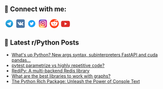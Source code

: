 ## 🔎 Connect with me:
[<img src="https://github.com/bullbesh/bullbesh/blob/main/images/Telegram.png" width="32" height="32" />](https://t.me/bullbesh)
[<img src="https://github.com/bullbesh/bullbesh/blob/main/images/VK.png" width="32" height="32" />](https://vk.com/bullbesh)
[<img src="https://github.com/bullbesh/bullbesh/blob/main/images/Twitter.png" width="32" height="32" />](https://twitter.com/bullbesh1)
[<img src="https://github.com/bullbesh/bullbesh/blob/main/images/Instagram.png" width="32" height="32" />](https://www.instagram.com/bullbesh)
[<img src="https://github.com/bullbesh/bullbesh/blob/main/images/Reddit.png" width="32" height="32" />](https://www.reddit.com/user/bullbesh)
[<img src="https://github.com/bullbesh/bullbesh/blob/main/images/YouTube.png" width="32" height="32" />](https://www.youtube.com/channel/UCtfjRs6uzgq5mfm8S06WTcg)

## 📕 Latest r/Python Posts
<!-- BLOG-POST-LIST:START -->
- [What&#39;s up Python? New args syntax, subinterpreters FastAPI and cuda pandas…](https://www.reddit.com/r/Python/comments/18676xd/whats_up_python_new_args_syntax_subinterpreters/)
- [pytest parametrize vs highly repetitive code?](https://www.reddit.com/r/Python/comments/1866gj0/pytest_parametrize_vs_highly_repetitive_code/)
- [RediPy: A multi-backend Redis library](https://www.reddit.com/r/Python/comments/1860luq/redipy_a_multibackend_redis_library/)
- [What are the best libraries to work with graphs?](https://www.reddit.com/r/Python/comments/185xexg/what_are_the_best_libraries_to_work_with_graphs/)
- [The Python Rich Package: Unleash the Power of Console Text](https://www.reddit.com/r/Python/comments/185xcm7/the_python_rich_package_unleash_the_power_of/)
<!-- BLOG-POST-LIST:END -->
